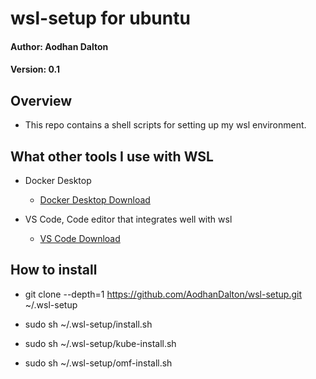 # wsl-setup for ubuntu

<h4> Author: Aodhan Dalton </h4>
<h4> Version: 0.1 </h4>

<h2> Overview </h2>

 - This repo contains a shell scripts for setting up my wsl environment.

 <h2> What other tools I use with WSL </h2>
 
 - Docker Desktop
    - [Docker Desktop Download](https://www.docker.com/products/docker-desktop)

- VS Code, Code editor that integrates well with wsl
    - [VS Code Download](https://code.visualstudio.com/Download)


 

<h2> How to install </h2>
 
 - git clone --depth=1 https://github.com/AodhanDalton/wsl-setup.git ~/.wsl-setup

 - sudo sh ~/.wsl-setup/install.sh
 - sudo sh ~/.wsl-setup/kube-install.sh
 - sudo sh ~/.wsl-setup/omf-install.sh

